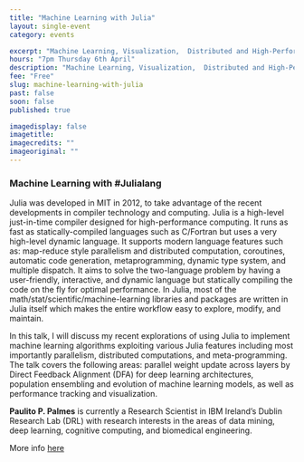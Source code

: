 ```yaml
---
title: "Machine Learning with Julia"
layout: single-event
category: events

excerpt: "Machine Learning, Visualization,  Distributed and High-Performance Computing in Julia"
hours: "7pm Thursday 6th April"
description: "Machine Learning, Visualization,  Distributed and High-Performance Computing in Julia"
fee: "Free"
slug: machine-learning-with-julia
past: false
soon: false
published: true

imagedisplay: false
imagetitle:
imagecredits: ""
imageoriginal: ""
---
```


### Machine Learning with #Julialang

Julia was developed in MIT in 2012, to take advantage of the recent developments in compiler technology and computing. Julia is a high-level just-in-time compiler designed for high-performance computing. It runs as fast as statically-compiled languages such as C/Fortran but uses a very high-level dynamic language. It supports modern language features such as: map-reduce style parallelism and distributed computation, coroutines, automatic code generation, metaprogramming, dynamic type system, and multiple dispatch. It aims to solve the two-language problem by having a user-friendly, interactive, and dynamic language but statically compiling the code on the fly for optimal performance. In Julia, most of the math/stat/scientific/machine-learning libraries and packages are written in Julia itself which makes the entire workflow easy to explore, modify, and maintain.

In this talk, I will discuss my recent explorations of using Julia to implement machine learning algorithms exploiting various Julia features including most importantly parallelism, distributed computations, and meta-programming. The talk covers the following areas: parallel weight update across layers by Direct Feedback Alignment  (DFA) for deep learning architectures, population ensembling and evolution of machine learning models, as well as performance tracking and visualization.

**Paulito P. Palmes** is currently a Research Scientist in IBM Ireland’s Dublin Research Lab (DRL) with research interests in the areas of data mining, deep learning, cognitive computing, and biomedical engineering.

More info [here](https://www.meetup.com/DataScientistsIreland/events/238738461/?a=socialmedia)
